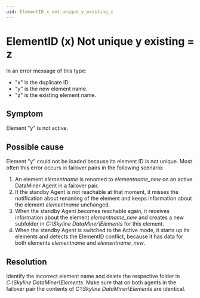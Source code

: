 ```yaml
---
uid: ElementID_x_not_unique_y_existing_z
---
```


# ElementID (x) Not unique y existing = z

In an error message of this type:

- "x" is the duplicate ID.
- "y" is the new element name.
- "z" is the existing element name.

## Symptom

Element "y" is not active.

## Possible cause

Element "y" could not be loaded because its element ID is not unique. 
Most often this error occurs in failover pairs in the following scenario:

1. An element *elementname* is renamed to *elementname_new* on an active DataMiner Agent in a failover pair.
1. If the standby Agent is not reachable at that moment, it misses the notification about renaming of the element and keeps information about the element *elementname* unchanged. 
1. When the standby Agent becomes reachable again, it receives information about the element *elementname_new* and creates a new subfolder in *C:\Skyline DataMiner\Elements* for this element.
1. When the standby Agent is switched to the Active mode, it starts up its elements and detects the ElementID conflict, because it has data for both elements *elementname* and *elementname_new*.

## Resolution

Identify the incorrect element name and delete the respective folder in *C:\Skyline DataMiner\Elements*. Make sure that on both agents in the failover pair the contents of *C:\Skyline DataMiner\Elements* are identical.
